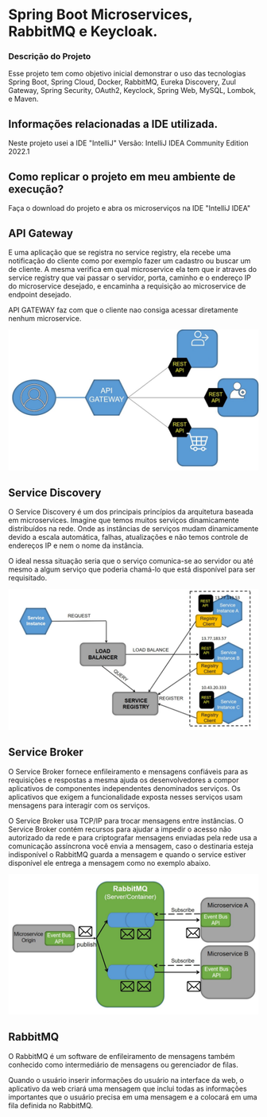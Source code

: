 # Spring Boot Microservices, RabbitMQ e Keycloak.

### Descrição do Projeto

Esse projeto tem como objetivo inicial demonstrar o uso das tecnologias Spring Boot, Spring Cloud, Docker, RabbitMQ, Eureka Discovery, Zuul Gateway, Spring Security, OAuth2, Keyclock, Spring Web, MySQL, Lombok, e Maven.

## Informações relacionadas a IDE utilizada.
Neste projeto usei a IDE "IntelliJ" Versão: IntelliJ IDEA Community Edition 2022.1

## Como replicar o projeto em meu ambiente de execução?
Faça o download do projeto e abra os microserviços na IDE "IntelliJ IDEA"


## API Gateway 

E uma aplicação que se registra no service registry, ela recebe uma notificação do cliente como por exemplo fazer um cadastro ou buscar um de cliente.
A mesma verifica em qual microservice ela tem que ir atraves do service registry que vai passar o servidor, porta, caminho e o endereço IP do microservice desejado, e encaminha a requisição ao microservice de endpoint desejado.

API GATEWAY faz com que o cliente nao consiga acessar diretamente nenhum microservice. 

![exemplo](https://github.com/TalissonMelo/ms-rabbitmq-keyclock/blob/main/ms-imagem/api-gateway.jpg)

## Service Discovery

O Service Discovery é um dos principais princípios da arquitetura baseada em microservices. Imagine que temos muitos serviços dinamicamente distribuídos na rede. Onde as instâncias de serviços mudam dinamicamente devido a escala automática, falhas, atualizações e não temos controle de endereços IP e nem o nome da instância.

O ideal nessa situação seria que o serviço comunica-se ao servidor ou até mesmo a algum serviço que poderia chamá-lo que está disponível para ser requisitado.

![exemplo](https://github.com/TalissonMelo/ms-rabbitmq-keyclock/blob/main/ms-imagem/service-registry.jpg)

## Service Broker 

O Service Broker fornece enfileiramento e mensagens confiáveis para as requisições e respostas a mesma ajuda os desenvolvedores a compor aplicativos de componentes independentes denominados serviços. Os aplicativos que exigem a funcionalidade exposta nesses serviços usam mensagens para interagir com os serviços.

O Service Broker usa TCP/IP para trocar mensagens entre instâncias. O Service Broker contém recursos para ajudar a impedir o acesso não autorizado da rede e para criptografar mensagens enviadas pela rede usa a comunicação assíncrona você envia a mensagem, caso o destinaria esteja indisponível o RabbitMQ guarda a mensagem e quando o service estiver disponível ele entrega a mensagem como no exemplo abaixo.

![exemplo](https://github.com/TalissonMelo/ms-rabbitmq-keyclock/blob/main/ms-imagem/service-broker.jpg)

## RabbitMQ

O RabbitMQ é um software de enfileiramento de mensagens também conhecido como intermediário de mensagens ou gerenciador de filas.

Quando o usuário inserir informações do usuário na interface da web, o aplicativo da web criará uma mensagem que inclui todas as informações importantes que o usuário precisa em uma mensagem e a colocará em uma fila definida no RabbitMQ.

